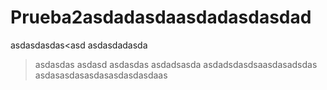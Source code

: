 # Prueba2asdadasdaasdadasdasdad
asdasdasdas<asd
asdasdadasda
>asdasdas
asdasd
asdasdas
asdadsasda
asdadsdasdsaasdasadsdas
asdasasdasasdasasdasdasdaas